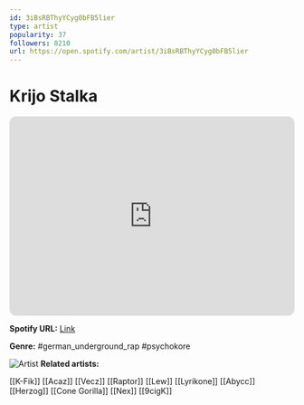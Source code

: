```yaml
---
id: 3iBsRBThyYCyg0bFB5lier
type: artist
popularity: 37
followers: 8210
url: https://open.spotify.com/artist/3iBsRBThyYCyg0bFB5lier
---
```

# Krijo Stalka

<iframe style="border-radius:12px" src="https://open.spotify.com/embed/artist/3iBsRBThyYCyg0bFB5lier" width="100%" height="352" frameBorder="0" allowfullscreen="" allow="autoplay; clipboard-write; encrypted-media; fullscreen; picture-in-picture" loading="lazy"></iframe>

**Spotify URL:** [Link](https://open.spotify.com/artist/3iBsRBThyYCyg0bFB5lier)

**Genre:**  #german_underground_rap #psychokore

![Artist](https://i.scdn.co/image/ab6761610000e5eb5fa88c90da434291853d7e9e)
**Related artists:**

[[K-Fik]]
[[Acaz]]
[[Vecz]]
[[Raptor]]
[[Lew]]
[[Lyrikone]]
[[Abycc]]
[[Herzog]]
[[Cone Gorilla]]
[[Nex]]
[[9cigK]]
